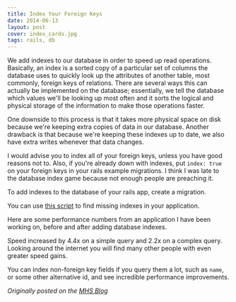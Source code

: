 ```yaml
---
title: Index Your Foreign Keys
date: 2014-06-13
layout: post
cover: index_cards.jpg
tags: rails, db
---
```

We add indexes to our database in order to speed up read operations. Basically, an index is a sorted copy of a particular set of columns the database uses to quickly look up the attributes of another table, most commonly, foreign keys of relations. There are several ways this can actually be implemented on the database; essentially, we tell the database which values we'll be looking up most often and it sorts the logical and physical storage of the information to make those operations faster.

One downside to this process is that it takes more physical space on disk because we're keeping extra copies of data in our database. Another drawback is that because we're keeping these indexes up to date, we also have extra writes whenever that data changes.

I would advise you to index all of your foreign keys, unless you have good reasons not to. Also, if you're already down with indexes, put `index: true` on your foreign keys in your rails example migrations. I think I was late to the database index game because not enough people are preaching it.

To add indexes to the database of your rails app, create a migration.

<script src="https://gist.github.com/Ross-Hunter/b5ae27f67398c0565873.js"></script>

You can use <a href="https://gist.github.com/tomafro/191181">this script</a> to find missing indexes in your application.

Here are some performance numbers from an application I have been working on, before and after adding database indexes.

<script src="https://gist.github.com/Ross-Hunter/78c0d895c5f7c90e8c19.js"></script>

Speed increased by 4.4x on a simple query and 2.2x on a complex query. Looking around the internet you will find many other people with even greater speed gains.

You can index non-foreign key fields if you query them a lot, such as `name`, or some other alternative id, and see incredible performance improvements.

<em>Originally posted on the <a href="http://www.mutuallyhuman.com/blog/2014/06/13/index-your-foreign-keys/">MHS Blog</a></em>
